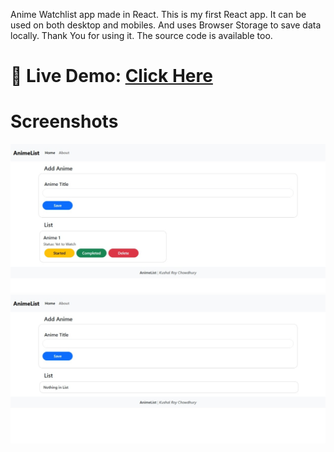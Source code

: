 Anime Watchlist app made in React. This is my first React app. It can be used on both desktop and mobiles. And uses Browser Storage to save data locally.
Thank You for using it. The source code is available too.

# 🔗 Live Demo: [Click Here](https://watchlistkushal.netlify.app/)

# Screenshots
![Visual Look of the project.](screenshots/Home.jpeg)
![Visual Look of the project when No Titles are added.](screenshots/Home_NoList.jpeg)

